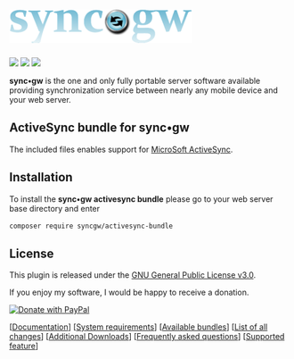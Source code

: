 # ![picture logo](https://github.com/syncgw/gui-bundle/blob/master/assets/syncgw.png "sync•gw") #
 
![](https://img.shields.io/packagist/v/syncgw/activesync-bundle.svg)
![](https://img.shields.io/packagist/l/syncgw/activesync-bundle.svg)
![](https://img.shields.io/packagist/dt/syncgw/activesync-bundle.svg)
 
**sync•gw** is the one and only fully portable server software available providing synchronization service between nearly any mobile device and your web server.

## ActiveSync bundle for sync•gw ##
The included files enables support for [MicroSoft ActiveSync](http://en.wikipedia.org/wiki/Exchange_ActiveSync). 

## Installation ##
To install the **sync•gw activesync bundle** please go to your web server base directory and enter

```bash
composer require syncgw/activesync-bundle
```

## License ##
This plugin is released under the [GNU General Public License v3.0](./LICENSE).

If you enjoy my software, I would be happy to receive a donation.

<a href="https://www.paypal.com/donate/?hosted_button_id=DS6VK49NAFHEQ" target="_blank" rel="noopener">
  <img src="https://www.paypalobjects.com/en_US/DK/i/btn/btn_donateCC_LG.gif" alt="Donate with PayPal"/>
</a>


[[Documentation](https://github.com/syncgw/doc-bundle/blob/master/README.md)]
[[System requirements](https://github.com/syncgw/doc-bundle/blob/master/PreReqs.md)] 
[[Available bundles](https://github.com/syncgw/doc-bundle/blob/master/Packages.md)] 
[[List of all changes](https://github.com/syncgw/doc-bundle/blob/master/Changes.md)] 
[[Additional Downloads](https://github.com/syncgw/doc-bundle/blob/master/Downloads.md)] 
[[Frequently asked questions](https://github.com/syncgw/doc-bundle/blob/master/FAQ.md)] 
[[Supported feature](https://github.com/syncgw/doc-bundle/blob/master/Features.md)]
